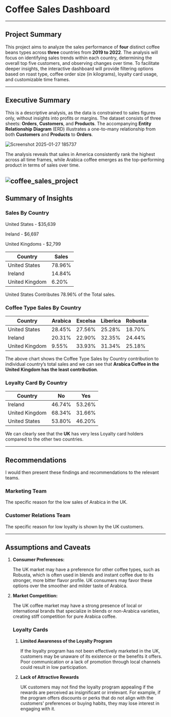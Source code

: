 # Coffee Sales Dashboard
-----------------------------------------------------------------------------------------------------------------------------------------------------------------------------

## Project Summary

This project aims to analyze the sales performance of **four** distinct coffee beans types across **three** countries from **2019 to 2022**. The analysis will focus on identifying sales trends within each country, determining the overall top five customers, and observing changes over time. To facilitate deeper insights, the interactive dashboard will provide filtering options based on roast type, coffee order size (in kilograms), loyalty card usage, and customizable time frames.

----------------------------------------------------------------------------------------------------------------------------------------------------------------------------
## Executive Summary

This is a descriptive analysis, as the data is constrained to sales figures only, without insights into profits or margins. The dataset consists of three sheets: **Orders**, **Customers**, and **Products**. The accompanying **Entity Relationship Diagram** (ERD) illustrates a one-to-many relationship from both **Customers** and **Products** to **Orders**.

![Screenshot 2025-01-27 185737](https://github.com/user-attachments/assets/f86afd7c-e0eb-4f51-9210-1fe4937265d2)

The analysis reveals that sales in America consistently rank the highest across all time frames, while Arabica coffee emerges as the top-performing product in terms of sales over time.

![coffee_sales_project](https://github.com/user-attachments/assets/175ff05a-19c2-4189-8622-0e818c912904)
----------------------------------------------------------------------------------------------------------------------------------------------------------------------------
## **Summary of Insights**

### **Sales By Country**

United States - $35,639

Ireland - $6,697

United Kingdoms - $2,799

| Country | Sales |
| --- | --- |
| United States | 78.96% |
| Ireland | 14.84% |
| United Kingdom | 6.20% |

United States Contributes 78.96% of the Total sales.

### **Coffee Type Sales By Country**

| Country | Arabica | Excelsa | Liberica | Robusta |
| --- | --- | --- | --- | --- |
| United States | 28.45% | 27.56% | 25.28% | 18.70% |
| Ireland | 20.31% | 22.90% | 32.35% | 24.44% |
| United Kingdom | 9.55% | 33.93% | 31.34% | 25.18% |

The above chart shows the Coffee Type Sales by Country contribution to individual country’s total sales and we can see that **Arabica Coffee in the United Kingdom has the least contribution**.

### Loyalty Card By Country

| Country | No | Yes |
| --- | --- | --- |
| Ireland | 46.74% | 53.26% |
| United Kingdom | 68.34% | 31.66% |
| United States | 53.80% | 46.20% |

We can clearly see that the **UK** has very less Loyalty card holders compared to the other two countries.

----------------------------------------------------------------------------------------------------------------------------------------------------------------------------
## Recommendations

I would then present these findings and recommendations to the relevant teams.

### **Marketing Team**

The specific reason for the low sales of Arabica in the UK.

### Customer Relations Team

The specific reason for low loyalty is shown by the UK customers.

----------------------------------------------------------------------------------------------------------------------------------------------------------------------------
## **Assumptions and Caveats**

1. **Consumer Preferences:**
    
    The UK market may have a preference for other coffee types, such as Robusta, which is often used in blends and instant coffee due to its stronger, more bitter flavor profile. UK consumers may favor these options over the smoother and milder taste of Arabica.
    
2. **Market Competition:**
    
    The UK coffee market may have a strong presence of local or international brands that specialize in blends or non-Arabica varieties, creating stiff competition for pure Arabica coffee.
    
    ### **Loyalty Cards**
    
    1. **Limited Awareness of the Loyalty Program**
        
        If the loyalty program has not been effectively marketed in the UK, customers may be unaware of its existence or the benefits it offers. Poor communication or a lack of promotion through local channels could result in low participation.
        
    2. **Lack of Attractive Rewards**
        
        UK customers may not find the loyalty program appealing if the rewards are perceived as insignificant or irrelevant. For example, if the program offers discounts or perks that do not align with the customers' preferences or buying habits, they may lose interest in engaging with it.
